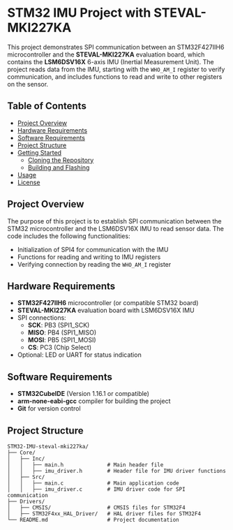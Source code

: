 # STM32 IMU Project with STEVAL-MKI227KA

This project demonstrates SPI communication between an STM32F427IIH6 microcontroller and the **STEVAL-MKI227KA** evaluation board, which contains the **LSM6DSV16X** 6-axis IMU (Inertial Measurement Unit). The project reads data from the IMU, starting with the `WHO_AM_I` register to verify communication, and includes functions to read and write to other registers on the sensor.

## Table of Contents
- [Project Overview](#project-overview)
- [Hardware Requirements](#hardware-requirements)
- [Software Requirements](#software-requirements)
- [Project Structure](#project-structure)
- [Getting Started](#getting-started)
  - [Cloning the Repository](#cloning-the-repository)
  - [Building and Flashing](#building-and-flashing)
- [Usage](#usage)
- [License](#license)

## Project Overview

The purpose of this project is to establish SPI communication between the STM32 microcontroller and the LSM6DSV16X IMU to read sensor data. The code includes the following functionalities:
- Initialization of SPI4 for communication with the IMU
- Functions for reading and writing to IMU registers
- Verifying connection by reading the `WHO_AM_I` register

## Hardware Requirements

- **STM32F427IIH6** microcontroller (or compatible STM32 board)
- **STEVAL-MKI227KA** evaluation board with LSM6DSV16X IMU
- SPI connections:
  - **SCK**: PB3 (SPI1_SCK)
  - **MISO**: PB4 (SPI1_MISO)
  - **MOSI**: PB5 (SPI1_MOSI)
  - **CS**: PC3 (Chip Select)
- Optional: LED or UART for status indication

## Software Requirements

- **STM32CubeIDE** (Version 1.16.1 or compatible)
- **arm-none-eabi-gcc** compiler for building the project
- **Git** for version control

## Project Structure

```plaintext
STM32-IMU-steval-mki227ka/
├── Core/
│   ├── Inc/
│   │   ├── main.h              # Main header file
│   │   ├── imu_driver.h        # Header file for IMU driver functions
│   ├── Src/
│   │   ├── main.c              # Main application code
│   │   ├── imu_driver.c        # IMU driver code for SPI communication
├── Drivers/
│   ├── CMSIS/                  # CMSIS files for STM32F4
│   ├── STM32F4xx_HAL_Driver/   # HAL driver files for STM32F4
└── README.md                   # Project documentation

